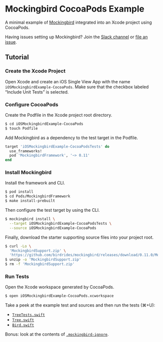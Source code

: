 # Mockingbird CocoaPods Example

A minimal example of [Mockingbird](https://github.com/birdrides/mockingbird) integrated into an Xcode project using
CocoaPods.

Having issues setting up Mockingbird? Join the [Slack channel](https://slofile.com/slack/birdopensource) or
[file an issue](https://github.com/birdrides/mockingbird/issues/new/choose).

## Tutorial

### Create the Xcode Project

Open Xcode and create an iOS Single View App with the name `iOSMockingbirdExample-CocoaPods`. Make sure
that the checkbox labeled “Include Unit Tests” is selected.

### Configure CocoaPods

Create the Podfile in the Xcode project root directory.

```bash
$ cd iOSMockingbirdExample-CocoaPods
$ touch Podfile
```

Add Mockingbird as a dependency to the test target in the Podfile.

```ruby
target 'iOSMockingbirdExample-CocoaPodsTests' do
  use_frameworks!
  pod 'MockingbirdFramework', '~> 0.11'
end
```

### Install Mockingbird

Install the framework and CLI.

```bash
$ pod install
$ cd Pods/MockingbirdFramework
$ make install-prebuilt
```

Then configure the test target by using the CLI.

```bash
$ mockingbird install \
  --target iOSMockingbirdExample-CocoaPodsTests \
  --source iOSMockingbirdExample-CocoaPods
```

Finally, download the starter supporting source files into your project root.

```bash
$ curl -Lo \
  'MockingbirdSupport.zip' \
  'https://github.com/birdrides/mockingbird/releases/download/0.11.0/MockingbirdSupport.zip'
$ unzip -o 'MockingbirdSupport.zip'
$ rm -f 'MockingbirdSupport.zip'
```

### Run Tests

Open the Xcode workspace generated by CocoaPods.

```bash
$ open iOSMockingbirdExample-CocoaPods.xcworkspace
```

Take a peek at the example test and sources and then run the tests (⌘+U):

- [`TreeTests.swift`](iOSMockingbirdExample-CocoaPodsTests/TreeTests.swift)
- [`Tree.swift`](iOSMockingbirdExample-CocoaPods/Tree.swift)
- [`Bird.swift`](iOSMockingbirdExample-CocoaPods/Bird.swift)

Bonus: look at the contents of 
[`.mockingbird-ignore`](iOSMockingbirdExample-CocoaPods/.mockingbird-ignore). 
